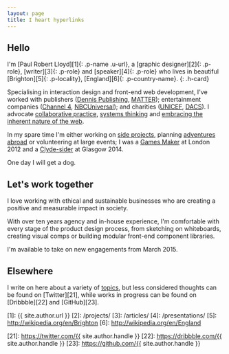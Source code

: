 ```yaml
---
layout: page
title: I heart hyperlinks
---
```

## Hello
I'm [Paul Robert Lloyd][1]{: .p-name .u-url}, a [graphic designer][2]{: .p-role}, [writer][3]{: .p-role} and [speaker][4]{: .p-role} who lives in beautiful [Brighton][5]{: .p-locality}, [England][6]{: .p-country-name}.
{: .h-card}

Specialising in interaction design and front-end web development, I've worked with publishers ([Dennis Publishing][7], [MATTER][8]); entertainment companies ([Channel 4][9], [NBCUniversal][10]); and charities ([UNICEF][11], [DACS][12]). I advocate [collaborative practice][13], [systems thinking][14] and [embracing the inherent nature of the web][15].

In my spare time I'm either working on [side projects][16], planning [adventures abroad][17] or volunteering at large events; I was a [Games Maker][18] at London 2012 and a [Clyde-sider][19] at Glasgow 2014.

One day I will get a dog.

## Let's work together
I love working with ethical and sustainable businesses who are creating a positive and measurable impact in society.

With over ten years agency and in-house experience, I'm comfortable with every stage of the product design process, from sketching on whiteboards, creating visual comps or building modular front-end component libraries.

I'm available to take on new engagements from March 2015.

## Elsewhere
I write on here about a variety of [topics][20], but less considered thoughts can be found on [Twitter][21], while works in progress can be found on [Dribbble][22] and [GitHub][23].

[1]: {{ site.author.url }}
[2]: /projects/
[3]: /articles/
[4]: /presentations/
[5]: http://wikipedia.org/en/Brighton
[6]: http://wikipedia.org/en/England

[7]: /projects/the_week
[8]: /projects/matter
[9]: /projects/channel4_news
[10]: /projects/universal_playback
[11]: /projects/unicef_uk
[12]: /projects/dacs
[13]: http://24ways.org/2011/collaborative-development-for-a-responsively-designed-web/
[14]: http://24ways.org/2014/naming-things/
[15]: http://alistapart.com/article/the-web-aesthetic
[16]: /projects/bradshaws_guide
[17]: /topics/travel 
[18]: /2012/09/games_maker
[19]: /2014/08/clyde_sider
[20]: /topics/
[21]: https://twitter.com/{{ site.author.handle }}
[22]: https://dribbble.com/{{ site.author.handle }}
[23]: https://github.com/{{ site.author.handle }}
